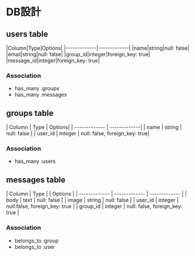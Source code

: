 # DB設計

## users table
|Column|Type|Options|
|-------------|-------------|
|name|string|null: false|
|email|string|null: false|
|group_id|integer|foreign_key: true|
|message_id|integer|foreign_key: true|

### Association
- has_many :groups
- has_many :messages

## groups table
| Column | Type | Options|
| ------------- | -------------|
| name  | string | null: false |
| user_id | integer | null: false, foreign_key: true|

### Association
- has_many :users

## messages table
| Column     | Type              | | Options |
| ------------- | ------------- | ------------- |
| body | text | null: false |
| image | string | null: false |
| user_id | integer | null:false, foreign_key: true |
| group_id | integer | null: false, foreign_key: true |

### Association
- belongs_to :group
- belongs_to :user
